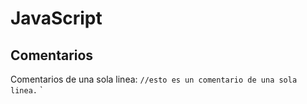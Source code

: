# JavaScript

## Comentarios

Comentarios de una sola linea:
`//esto es un comentario de una sola linea.`
`
